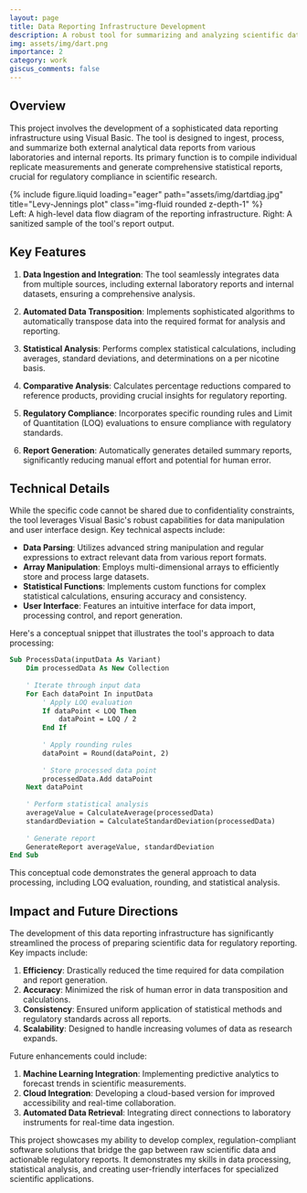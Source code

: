```yaml
---
layout: page
title: Data Reporting Infrastructure Development
description: A robust tool for summarizing and analyzing scientific data for regulatory reporting
img: assets/img/dart.png
importance: 2
category: work
giscus_comments: false
---
```


## Overview

This project involves the development of a sophisticated data reporting infrastructure using Visual Basic. The tool is designed to ingest, process, and summarize both external analytical data reports from various laboratories and internal reports. Its primary function is to compile individual replicate measurements and generate comprehensive statistical reports, crucial for regulatory compliance in scientific research.

<div class="row justify-content-center">
    <div class="col-sm-8 mt-3 mt-md-0 d-flex justify-content-center">
        {% include figure.liquid loading="eager" path="assets/img/dartdiag.jpg" title="Levy-Jennings plot" class="img-fluid rounded z-depth-1" %}
    </div>
</div>
<div class="caption">
    Left: A high-level data flow diagram of the reporting infrastructure. Right: A sanitized sample of the tool's report output.
</div>

## Key Features

1. **Data Ingestion and Integration**: The tool seamlessly integrates data from multiple sources, including external laboratory reports and internal datasets, ensuring a comprehensive analysis.

2. **Automated Data Transposition**: Implements sophisticated algorithms to automatically transpose data into the required format for analysis and reporting.

3. **Statistical Analysis**: Performs complex statistical calculations, including averages, standard deviations, and determinations on a per nicotine basis.

4. **Comparative Analysis**: Calculates percentage reductions compared to reference products, providing crucial insights for regulatory reporting.

5. **Regulatory Compliance**: Incorporates specific rounding rules and Limit of Quantitation (LOQ) evaluations to ensure compliance with regulatory standards.

6. **Report Generation**: Automatically generates detailed summary reports, significantly reducing manual effort and potential for human error.

## Technical Details

While the specific code cannot be shared due to confidentiality constraints, the tool leverages Visual Basic's robust capabilities for data manipulation and user interface design. Key technical aspects include:

- **Data Parsing**: Utilizes advanced string manipulation and regular expressions to extract relevant data from various report formats.
- **Array Manipulation**: Employs multi-dimensional arrays to efficiently store and process large datasets.
- **Statistical Functions**: Implements custom functions for complex statistical calculations, ensuring accuracy and consistency.
- **User Interface**: Features an intuitive interface for data import, processing control, and report generation.

Here's a conceptual snippet that illustrates the tool's approach to data processing:

```vb
Sub ProcessData(inputData As Variant)
    Dim processedData As New Collection
    
    ' Iterate through input data
    For Each dataPoint In inputData
        ' Apply LOQ evaluation
        If dataPoint < LOQ Then
            dataPoint = LOQ / 2
        End If
        
        ' Apply rounding rules
        dataPoint = Round(dataPoint, 2)
        
        ' Store processed data point
        processedData.Add dataPoint
    Next dataPoint
    
    ' Perform statistical analysis
    averageValue = CalculateAverage(processedData)
    standardDeviation = CalculateStandardDeviation(processedData)
    
    ' Generate report
    GenerateReport averageValue, standardDeviation
End Sub
```

This conceptual code demonstrates the general approach to data processing, including LOQ evaluation, rounding, and statistical analysis.

## Impact and Future Directions

The development of this data reporting infrastructure has significantly streamlined the process of preparing scientific data for regulatory reporting. Key impacts include:

1. **Efficiency**: Drastically reduced the time required for data compilation and report generation.
2. **Accuracy**: Minimized the risk of human error in data transposition and calculations.
3. **Consistency**: Ensured uniform application of statistical methods and regulatory standards across all reports.
4. **Scalability**: Designed to handle increasing volumes of data as research expands.

Future enhancements could include:

1. **Machine Learning Integration**: Implementing predictive analytics to forecast trends in scientific measurements.
2. **Cloud Integration**: Developing a cloud-based version for improved accessibility and real-time collaboration.
3. **Automated Data Retrieval**: Integrating direct connections to laboratory instruments for real-time data ingestion.

This project showcases my ability to develop complex, regulation-compliant software solutions that bridge the gap between raw scientific data and actionable regulatory reports. It demonstrates my skills in data processing, statistical analysis, and creating user-friendly interfaces for specialized scientific applications.
